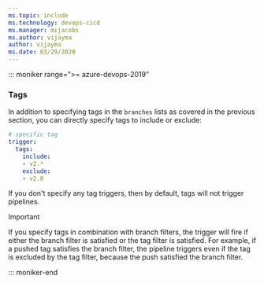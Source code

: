 ```yaml
---
ms.topic: include
ms.technology: devops-cicd
ms.manager: mijacobs
ms.author: vijayma
author: vijayma
ms.date: 03/29/2020
---
```


::: moniker range=">= azure-devops-2019"

### Tags

In addition to specifying tags in the `branches` lists as covered in the previous section, you can directly specify tags to include or exclude:

```yaml
# specific tag
trigger:
  tags:
    include:
    - v2.*
    exclude:
    - v2.0
```

If you don't specify any tag triggers, then by default, tags will not trigger pipelines.

> [!IMPORTANT]
> If you specify tags in combination with branch filters, the trigger will fire if either the branch filter is satisfied or the tag filter is satisfied. For example, if a pushed tag satisfies the branch filter, the pipeline triggers even if the tag is excluded by the tag filter, because the push satisfied the branch filter.

::: moniker-end